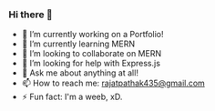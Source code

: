 ### Hi there 👋

- 🔭 I’m currently working on a Portfolio!
- 🌱 I’m currently learning MERN
- 👯 I’m looking to collaborate on MERN
- 🤔 I’m looking for help with Express.js
- 💬 Ask me about anything at all!
- 📫 How to reach me: rajatpathak435@gmail.com
- ⚡ Fun fact: I'm a weeb, xD.
